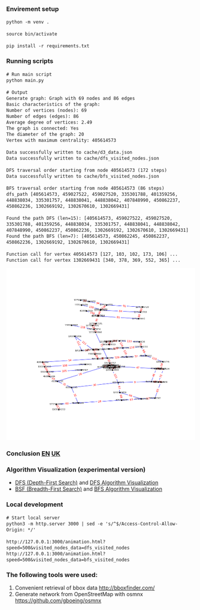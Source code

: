 ### Envirement setup

```
python -m venv .

source bin/activate

pip install -r requirements.txt
```

### Running scripts

```
# Run main script
python main.py

# Output
Generate graph: Graph with 69 nodes and 86 edges
Basic characteristics of the graph:
Number of vertices (nodes): 69
Number of edges (edges): 86
Average degree of vertices: 2.49
The graph is connected: Yes
The diameter of the graph: 20
Vertex with maximum centrality: 405614573

Data successfully written to cache/d3_data.json
Data successfully written to cache/dfs_visited_nodes.json

DFS traversal order starting from node 405614573 (172 steps)
Data successfully written to cache/bfs_visited_nodes.json

BFS traversal order starting from node 405614573 (86 steps)
dfs_path [405614573, 459027522, 459027520, 335301788, 401359256, 448838034, 335301757, 448838041, 448838042, 407848990, 450862237, 450862236, 1302669192, 1302670610, 1302669431]

Found the path DFS (len=15): [405614573, 459027522, 459027520, 335301788, 401359256, 448838034, 335301757, 448838041, 448838042, 407848990, 450862237, 450862236, 1302669192, 1302670610, 1302669431]
Found the path BFS (len=7): [405614573, 450862245, 450862237, 450862236, 1302669192, 1302670610, 1302669431]

Function call for vertex 405614573 [127, 103, 102, 173, 106] ...
Function call for vertex 1302669431 [340, 378, 369, 552, 365] ...

```

![Network](images/graph.png "Network")

### Conclusion [EN](conclusions_en.md) [UK](conclusions_uk.md)

### Algorithm Visualization (experimental version)

- [DFS (Depth-First Search)](https://antmuraha.github.io/goit-algo-hw-06/animation.html?speed=500&visited_nodes_data=dfs_visited_nodes) and [DFS Algorithm Visualization](https://antmuraha.github.io/goit-algo-hw-06/images/dfs_algorithm_visualization.webm)
- [BSF (Breadth-First Search)](https://antmuraha.github.io/goit-algo-hw-06/animation.html?speed=500&visited_nodes_data=bfs_visited_nodes) and [BFS Algorithm Visualization](https://antmuraha.github.io/goit-algo-hw-06/images/bfs_algorithm_visualization.webm)

### Local development

```
# Start local server
python3 -m http.server 3000 | sed -e 's/^$/Access-Control-Allow-Origin: */'

http://127.0.0.1:3000/animation.html?speed=500&visited_nodes_data=dfs_visited_nodes
http://127.0.0.1:3000/animation.html?speed=500&visited_nodes_data=bfs_visited_nodes
```

### The following tools were used:

1. Convenient retrieval of bbox data http://bboxfinder.com/
2. Generate network from OpenStreetMap with osmnx https://github.com/gboeing/osmnx
